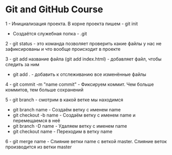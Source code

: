# Git and GitHub Course

1 - Инициализация проекта. В корне проекта пишем - git init
  - Создаётся служебная попка - .git

2 - git status - это команда позволяет проверить какие файлы у нас не зафиксированы и что вообще происходит в проекте 

3 - git add название файла (git add index.html) - добавляет файл, чтобы следить за ним
  - git add . - добавить к отслеживанию все изменённые файлы

4 - git commit -m "name commit" - Фиксируем коммит. Чем больше коммитов, тем больше сохранений

5 - git branch - смотрим в какой ветке мы находимся
  - git branch name - Создаём ветку с именем name
  - git checkout -b name - Создаём ветку с именем name и перемещаемся в неё
  - git branch -D name - Удаляем ветку с именем name
  - git checkout name - Переходим в ветку name

6 - git merge name - Слияние ветки name с веткой master. Слияние веток производится из ветки master

